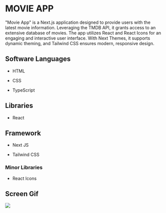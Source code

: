 <h1>MOVIE APP</h1>

"Movie App" is a Next.js application designed to provide users with the latest movie information. Leveraging the TMDB API, it grants access to an extensive database of movies. The app utilizes React and React Icons for an engaging and interactive user interface. With Next Themes, it supports dynamic theming, and Tailwind CSS ensures modern, responsive design.

<h2> Software Languages </h2>

- HTML

- CSS

- TypeScript

<h2> Libraries </h2>

- React

<h2> Framework </h2>

- Next JS

- Tailwind CSS

<h3> Minor Libraries </h3>

- React Icons

<h2> Screen Gif </h2>

![](mover.gif)
